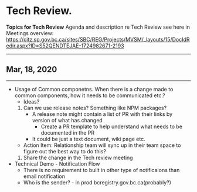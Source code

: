 # Tech Review. 
**Topics for Tech Review**
Agenda and description re Tech Review see here in Meetings overview:
https://citz.sp.gov.bc.ca/sites/SBC/REG/Projects/MVSM/_layouts/15/DocIdRedir.aspx?ID=S52QENDTEJAE-1724982671-2193 

----
## Mar, 18, 2020
----
- Usage of Common componetns. When there is a change made to common components, how it needs to be communicated etc.?
  - Ideas?
   1. Can we use release notes? Something like NPM packages?
      - A release note might contain a list of PR with their links by version of what has changed
        - Create a PR template to help understand what needs to be documented in the PR
      - It could be just a text document, wiki page etc.
    * Action Item: Relationship team will sync up in their team space to figure out the best way to do this?
  1. Share the change in the Tech review meeting
- Technical Demo - Notification Flow
  - There is no requirement to built in other type of notificaions than email notification
  - Who is the sender? - in prod bcregistry.gov.bc.ca(probably?)
 
